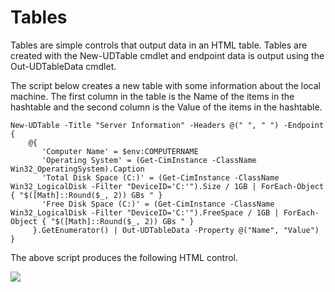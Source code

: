# Tables

Tables are simple controls that output data in an HTML table. Tables are created with the New-UDTable cmdlet and endpoint data is output using the Out-UDTableData cmdlet.

The script below creates a new table with some information about the local machine. The first column in the table is the Name of the items in the hashtable and the second column is the Value of the items in the hashtable.

```text
New-UDTable -Title "Server Information" -Headers @(" ", " ") -Endpoint {
    @{
       'Computer Name' = $env:COMPUTERNAME
       'Operating System' = (Get-CimInstance -ClassName Win32_OperatingSystem).Caption
       'Total Disk Space (C:)' = (Get-CimInstance -ClassName Win32_LogicalDisk -Filter "DeviceID='C:'").Size / 1GB | ForEach-Object { "$([Math]::Round($_, 2)) GBs " }
       'Free Disk Space (C:)' = (Get-CimInstance -ClassName Win32_LogicalDisk -Filter "DeviceID='C:'").FreeSpace / 1GB | ForEach-Object { "$([Math]::Round($_, 2)) GBs " }
     }.GetEnumerator() | Out-UDTableData -Property @("Name", "Value")
}
```

The above script produces the following HTML control.

![](../../.gitbook/assets/new-table-example-image.png)

